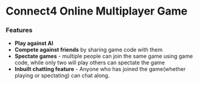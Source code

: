 # Connect4 Online Multiplayer Game
### Features  
  * **Play against AI**  
  * **Compete against friends** by sharing game code with them  
  * **Spectate games** - multiple people can join the same game using game code, while only two will play others can spectate the game  
  * **Inbuilt chatting feature** - Anyone who has joined the game(whether playing or spectating) can chat along.
